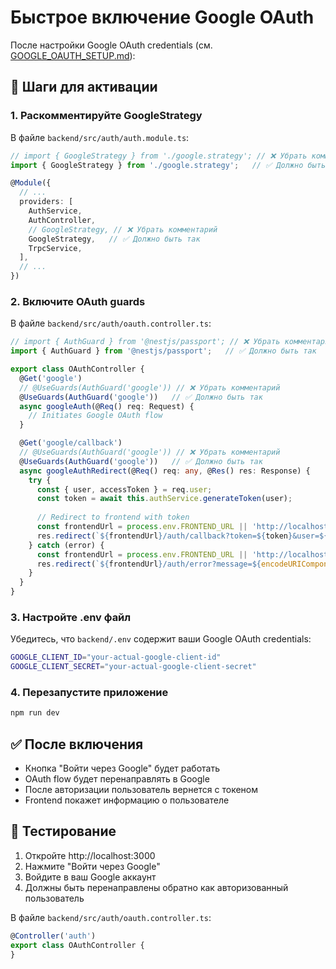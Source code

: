 # Быстрое включение Google OAuth

После настройки Google OAuth credentials (см. [GOOGLE_OAUTH_SETUP.md](./GOOGLE_OAUTH_SETUP.md)):

## 🔧 Шаги для активации

### 1. Раскомментируйте GoogleStrategy

В файле `backend/src/auth/auth.module.ts`:

```typescript
// import { GoogleStrategy } from './google.strategy'; // ❌ Убрать комментарий
import { GoogleStrategy } from './google.strategy';   // ✅ Должно быть так

@Module({
  // ...
  providers: [
    AuthService,
    AuthController,
    // GoogleStrategy, // ❌ Убрать комментарий
    GoogleStrategy,   // ✅ Должно быть так
    TrpcService,
  ],
  // ...
})
```

### 2. Включите OAuth guards

В файле `backend/src/auth/oauth.controller.ts`:

```typescript
// import { AuthGuard } from '@nestjs/passport'; // ❌ Убрать комментарий
import { AuthGuard } from '@nestjs/passport';   // ✅ Должно быть так

export class OAuthController {
  @Get('google')
  // @UseGuards(AuthGuard('google')) // ❌ Убрать комментарий
  @UseGuards(AuthGuard('google'))   // ✅ Должно быть так
  async googleAuth(@Req() req: Request) {
    // Initiates Google OAuth flow
  }

  @Get('google/callback')
  // @UseGuards(AuthGuard('google')) // ❌ Убрать комментарий
  @UseGuards(AuthGuard('google'))   // ✅ Должно быть так
  async googleAuthRedirect(@Req() req: any, @Res() res: Response) {
    try {
      const { user, accessToken } = req.user;
      const token = await this.authService.generateToken(user);
      
      // Redirect to frontend with token
      const frontendUrl = process.env.FRONTEND_URL || 'http://localhost:3000';
      res.redirect(`${frontendUrl}/auth/callback?token=${token}&user=${encodeURIComponent(JSON.stringify(user))}`);
    } catch (error) {
      const frontendUrl = process.env.FRONTEND_URL || 'http://localhost:3000';
      res.redirect(`${frontendUrl}/auth/error?message=${encodeURIComponent('Authentication failed')}`);
    }
  }
}
```

### 3. Настройте .env файл

Убедитесь, что `backend/.env` содержит ваши Google OAuth credentials:

```bash
GOOGLE_CLIENT_ID="your-actual-google-client-id"
GOOGLE_CLIENT_SECRET="your-actual-google-client-secret"
```

### 4. Перезапустите приложение

```bash
npm run dev
```

## ✅ После включения

- Кнопка "Войти через Google" будет работать
- OAuth flow будет перенаправлять в Google
- После авторизации пользователь вернется с токеном
- Frontend покажет информацию о пользователе

## 🧪 Тестирование

1. Откройте http://localhost:3000
2. Нажмите "Войти через Google"
3. Войдите в ваш Google аккаунт
4. Должны быть перенаправлены обратно как авторизованный пользователь 

В файле `backend/src/auth/oauth.controller.ts`:

```typescript
@Controller('auth')
export class OAuthController {
} 